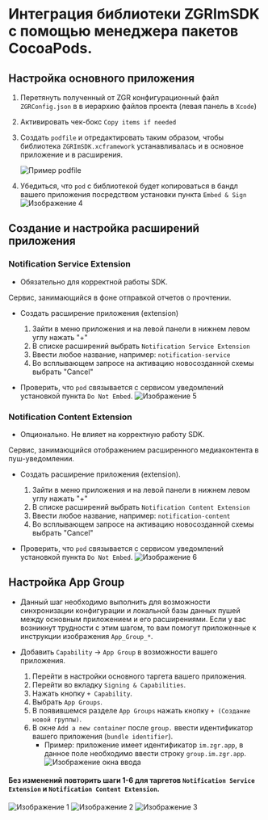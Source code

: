 # Интеграция библиотеки ZGRImSDK c помощью менеджера пакетов CocoaPods.


## Настройка основного приложения


1. Перетянуть полученный от ZGR конфигурационный файл `ZGRConfig.json` в  в иерархию файлов проекта (левая панель в `Xcode`)
2. Активировать чек-бокс `Copy items if needed`
3. Создать `podfile` и отредактировать таким образом, чтобы библиотека `ZGRImSDK.xcframework` устанавливалась и в основное 
приложение и в расширения.

    ![Пример podfile](./Image_3.png)
    
4. Убедиться, что `pod` c библиотекой будет копироваться в бандл вашего приложения посредством установки пункта `Embed & Sign`
    ![Изображение 4](./Image_4.png)
    

## Создание и настройка расширений приложения

### Notification Service Extension
* Обязательно для корректной работы SDK.

Сервис, занимающийся в фоне отправкой отчетов о прочтении.

* Создать расширение приложения (extension)
    1. Зайти в меню приложения и на левой панели в нижнем левом углу нажать "+"
    2. В списке расширений выбрать `Notification Service Extension`
    3. Ввести любое название, например:  `notification-service`
    3. Во всплывающем запросе на активацию новосозданной схемы выбрать "Cancel"

* Проверить, что `pod` связывается с сервисом уведомлений установкой пункта `Do Not Embed`.
    ![Изображение 5](./Image_5.png)
    

### Notification Content Extension
* Опционально. Не влияет на корректную работу SDK.

Сервис, занимающийся отображением расширенного медиаконтента в пуш-уведомлении.

* Создать расширение приложения (extension).
    1. Зайти в меню приложения и на левой панели в нижнем левом углу нажать "+"
    2. В списке расширений выбрать `Notification Content Extension`
    3. Ввести любое название, например:  `notification-content`
    3. Во всплывающем запросе на активацию новосозданной схемы выбрать "Cancel"

* Проверить, что `pod` связывается с сервисом уведомлений установкой пункта `Do Not Embed`.
    ![Изображение 6](./Image_6.png)
    

## Настройка App Group

* Данный шаг необходимо выполнить для возможности синхронизации конфигурации и локальной базы данных пушей между основным приложением и его расширениями. Если у вас возникнут трудности с этим шагом, то вам помогут приложенные к инструкции изображения `App_Group_*`.

* Добавить `Сapability` -> `App Group` в возможности вашего приложения.
    1. Перейти в настройки основного таргета вашего приложения.
    2. Перейти во вкладку `Signing & Capabilities`.
    3. Нажать кнопку `+ Capability`.
    4. Выбрать `App Groups`.
    5. В появившемся разделе `App Groups` нажать кнопку `+ (Создание новой группы)`.
    6. В окне `Add a new container` после `group.` ввести идентификатор вашего приложения (`bundle identifier`).
        - Пример: приложение имеет идентификатор `im.zgr.app`, в данное поле необходимо ввести строку `group.im.zgr.app`.
    ![Изображение окна ввода](./App_Group.png)
        
  
#### Без изменений повторить шаги 1-6 для таргетов `Notification Service Extension` и `Notification Content Extension`.
![Изображение 1](./App_Group_1.png)
![Изображение 2](./App_Group_2.png)
    ![Изображение 3](./App_Group_3.png)

    
